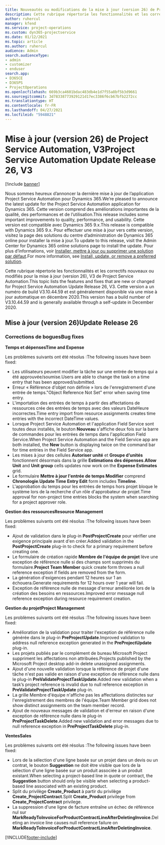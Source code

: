 ```yaml
---
title: Nouveautés ou modifications de la mise à jour (version 26) de Project Service Automation (correctif logiciel), V3
description: Cette rubrique répertorie les fonctionnalités et les correctifs disponibles pour la mise à jour (version 26) de Project Service Automation, V3.
author: ruhercul
manager: kfend
ms.service: project-operations
ms.custom: dyn365-projectservice
ms.date: 01/12/2021
ms.topic: article
ms.author: ruhercul
audience: Admin
search.audienceType:
- admin
- customizer
- enduser
search.app:
- D365CE
- D365PS
- ProjectOperations
ms.openlocfilehash: 669b3ca4601bdac483db4e1d7f55a8bf5b3d9661
ms.sourcegitcommit: 3d78338773929121d17ec3386f6cb67bfb2272cc
ms.translationtype: HT
ms.contentlocale: fr-FR
ms.lasthandoff: 04/27/2021
ms.locfileid: "5948821"
---
```

# <a name="project-service-automation-update-release-26-v3"></a><span data-ttu-id="a0456-103">Mise à jour (version 26) de Project Service Automation, V3</span><span class="sxs-lookup"><span data-stu-id="a0456-103">Project Service Automation Update Release 26, V3</span></span>

[!include [banner](../includes/psa-now-project-operations.md)]

<span data-ttu-id="a0456-104">Nous sommes heureux d’annoncer la dernière mise à jour de l’application Project Service Automation pour Dynamics 365.</span><span class="sxs-lookup"><span data-stu-id="a0456-104">We’re pleased to announce the latest update for the Project Service Automation application for Dynamics 365.</span></span> <span data-ttu-id="a0456-105">Cette version comprend des améliorations importantes de la qualité, des performances et de l’utilisation.</span><span class="sxs-lookup"><span data-stu-id="a0456-105">This release includes some important improvements to quality, performance, and usability.</span></span> <span data-ttu-id="a0456-106">Cette version est compatible avec Dynamics 365 9.x.</span><span class="sxs-lookup"><span data-stu-id="a0456-106">This release is compatible with Dynamics 365 9.x.</span></span> <span data-ttu-id="a0456-107">Pour effectuer une mise à jour vers cette version, visitez la page des solutions du centre d’administration de Dynamics 365 online pour installer la mise à jour.</span><span class="sxs-lookup"><span data-stu-id="a0456-107">To update to this release, visit the Admin Center for Dynamics 365 online solutions page to install the update.</span></span> <span data-ttu-id="a0456-108">Pour plus d’informations, voir [Installer, mettre à jour ou supprimer une solution par défaut](/power-platform/admin/install-remove-preferred-solution).</span><span class="sxs-lookup"><span data-stu-id="a0456-108">For more information, see [Install, update, or remove a preferred solution](/power-platform/admin/install-remove-preferred-solution).</span></span>

<span data-ttu-id="a0456-109">Cette rubrique répertorie les fonctionnalités et les correctifs nouveaux ou modifiés pour la mise à jour (version 26), V3 de Project Service Automation.</span><span class="sxs-lookup"><span data-stu-id="a0456-109">This topic lists the features and fixes that are new or changed for Project Service Automation Update Release 26, V3.</span></span> <span data-ttu-id="a0456-110">Cette version a un numéro de build V3.10.44.59 et est généralement disponible via une mise à jour automatique en décembre 2020.</span><span class="sxs-lookup"><span data-stu-id="a0456-110">This version has a build number of V3.10.44.59 and is generally available through a self-update in December 2020.</span></span>

## <a name="update-release-26"></a><span data-ttu-id="a0456-111">Mise à jour (version 26)</span><span class="sxs-lookup"><span data-stu-id="a0456-111">Update Release 26</span></span>

### <a name="bug-fixes"></a><span data-ttu-id="a0456-112">Corrections de bogues</span><span class="sxs-lookup"><span data-stu-id="a0456-112">Bug fixes</span></span>

<span data-ttu-id="a0456-113">**Temps et dépenses**</span><span class="sxs-lookup"><span data-stu-id="a0456-113">**Time and Expense**</span></span>

<span data-ttu-id="a0456-114">Les problèmes suivants ont été résolus :</span><span class="sxs-lookup"><span data-stu-id="a0456-114">The following issues have been fixed:</span></span>

- <span data-ttu-id="a0456-115">Les utilisateurs peuvent modifier la tâche sur une entrée de temps qui a été approuvée/soumise.</span><span class="sxs-lookup"><span data-stu-id="a0456-115">Users are able to change the task on a time entry that has been approved/submitted.</span></span>
- <span data-ttu-id="a0456-116">Erreur « Référence d'objet non définie » lors de l'enregistrement d'une entrée de temps.</span><span class="sxs-lookup"><span data-stu-id="a0456-116">"Object Reference Not Set" error when saving time entry.</span></span>
- <span data-ttu-id="a0456-117">L'importation des entrées de temps à partir des affectations de ressources crée des entrées de temps avec des valeurs DateHeure incorrectes.</span><span class="sxs-lookup"><span data-stu-id="a0456-117">Time entry import from resource assignments creates time entries with the incorrect DateTime values.</span></span>
- <span data-ttu-id="a0456-118">Lorsque Project Service Automation et l'application Field Service sont toutes deux installés, le bouton **Nouveau** s'affiche deux fois sur la barre de commandes pour les entrées de temps dans l'application Field Service.</span><span class="sxs-lookup"><span data-stu-id="a0456-118">When Project Service Automation and the Field Service app are both installed, the **New** button is displaying twice on the command bar for time entries in the Field Service app.</span></span>
- <span data-ttu-id="a0456-119">Les mises à jour des cellules **Autoriser unité** et **Groupe d’unités** fonctionnent désormais dans la grille **Estimations des dépenses**.</span><span class="sxs-lookup"><span data-stu-id="a0456-119">**Allow Unit** and **Unit group** cells updates now work on the **Expense Estimates** grid.</span></span>
- <span data-ttu-id="a0456-120">Le formulaire **Mettre à jour l'entrée de temps Modifier** comprend **Chronologie**.</span><span class="sxs-lookup"><span data-stu-id="a0456-120">**Update Time Entry Edit** form includes **Timeline**.</span></span>
- <span data-ttu-id="a0456-121">L'approbation du temps pour les entrées de temps hors projet bloque le système lors de la recherche d'un rôle d'approbateur de projet.</span><span class="sxs-lookup"><span data-stu-id="a0456-121">Time approval for non-project time entries blocks the system when searching for a project approver role.</span></span>

<span data-ttu-id="a0456-122">**Gestion des ressources**</span><span class="sxs-lookup"><span data-stu-id="a0456-122">**Resource Management**</span></span>

<span data-ttu-id="a0456-123">Les problèmes suivants ont été résolus :</span><span class="sxs-lookup"><span data-stu-id="a0456-123">The following issues have been fixed:</span></span>

- <span data-ttu-id="a0456-124">Ajout de validation dans le plug-in **PostProjectCreate** pour vérifier une exigence principale avant d'en créer.</span><span class="sxs-lookup"><span data-stu-id="a0456-124">Added validation in the **PostProjectCreate** plug-in to check for a primary requirement before creating one.</span></span>
- <span data-ttu-id="a0456-125">Le formulaire de création rapide **Membre de l'équipe de projet** lève une exception de référence nulle si des champs sont supprimés du formulaire.</span><span class="sxs-lookup"><span data-stu-id="a0456-125">**Project Team Member** quick create form throws a null reference exception if fields are removed from the form.</span></span>
- <span data-ttu-id="a0456-126">La génération d'exigences pendant 12 heures sur 1 an échouera.</span><span class="sxs-lookup"><span data-stu-id="a0456-126">Generate requirements for 12 hours over 1 year will fail.</span></span>
- <span data-ttu-id="a0456-127">Exception de référence nulle de message d'erreur améliorée lors de la création des besoins en ressources.</span><span class="sxs-lookup"><span data-stu-id="a0456-127">Improved error message null reference exception during resource requirement creation.</span></span>

<span data-ttu-id="a0456-128">**Gestion du projet**</span><span class="sxs-lookup"><span data-stu-id="a0456-128">**Project Management**</span></span>

<span data-ttu-id="a0456-129">Les problèmes suivants ont été résolus :</span><span class="sxs-lookup"><span data-stu-id="a0456-129">The following issues have been fixed:</span></span>

- <span data-ttu-id="a0456-130">Amélioration de la validation pour traiter l'exception de référence nulle générée dans le plug-in **PreProjectUpdate**.</span><span class="sxs-lookup"><span data-stu-id="a0456-130">Improved validation to address null reference exception generated in the **PreProjectUpdate** plug-in.</span></span>
- <span data-ttu-id="a0456-131">Les projets publiés par le complément de bureau Microsoft Project suppriment les affectations non attribuées.</span><span class="sxs-lookup"><span data-stu-id="a0456-131">Projects published by the Microsoft Project desktop add-in delete unassigned assignments.</span></span>
- <span data-ttu-id="a0456-132">Ajout d'une nouvelle validation lorsque la référence de projet d'une tâche n'est pas valide en raison d'une exception de référence nulle dans le plug-in **PreValidateProjectTaskUpdate**.</span><span class="sxs-lookup"><span data-stu-id="a0456-132">Added new validation when a task’s project reference is invalid due to null reference exception in **PreValidateProjectTaskUpdate** plug-in.</span></span>
- <span data-ttu-id="a0456-133">La grille Membre d'équipe n'affiche pas les affectations distinctes sur l'enregistrement des membres de l'équipe.</span><span class="sxs-lookup"><span data-stu-id="a0456-133">Team Member grid does not show distinct assignments on the team member record.</span></span>
- <span data-ttu-id="a0456-134">Ajout de nouveaux messages de validation et d'erreur en raison d'une exception de référence nulle dans le plug-in **PreProjectTaskDelete**.</span><span class="sxs-lookup"><span data-stu-id="a0456-134">Added new validation and error messages due to null reference exception in **PreProjectTaskDelete** plug-in.</span></span>

<span data-ttu-id="a0456-135">**Ventes**</span><span class="sxs-lookup"><span data-stu-id="a0456-135">**Sales**</span></span>

<span data-ttu-id="a0456-136">Les problèmes suivants ont été résolus :</span><span class="sxs-lookup"><span data-stu-id="a0456-136">The following issues have been fixed:</span></span>

- <span data-ttu-id="a0456-137">Lors de la sélection d'une ligne basée sur un projet dans un devis ou un contrat, le bouton **Suggestion** ne doit être visible que lors de la sélection d'une ligne basée sur un produit associée à un produit existant.</span><span class="sxs-lookup"><span data-stu-id="a0456-137">When selecting a project-based line in quote or contract, the **Suggestion** button should only be visible when selecting a product-based line associated with an existing product.</span></span>
- <span data-ttu-id="a0456-138">Split du privilège **Create_Product** à partir du privilège **Create_ProjectContract**.</span><span class="sxs-lookup"><span data-stu-id="a0456-138">Split **Create_Product** privilege from **Create_ProjectContract** privilege.</span></span>
- <span data-ttu-id="a0456-139">La suppression d'une ligne de facture entraîne un échec de référence nul sur **MarkReadyToInvoiceForProductContractLineAfterDeletingInvoice**.</span><span class="sxs-lookup"><span data-stu-id="a0456-139">Deleting an invoice line causes null reference failure on **MarkReadyToInvoiceForProductContractLineAfterDeletingInvoice**.</span></span>


[!INCLUDE[footer-include](../includes/footer-banner.md)]